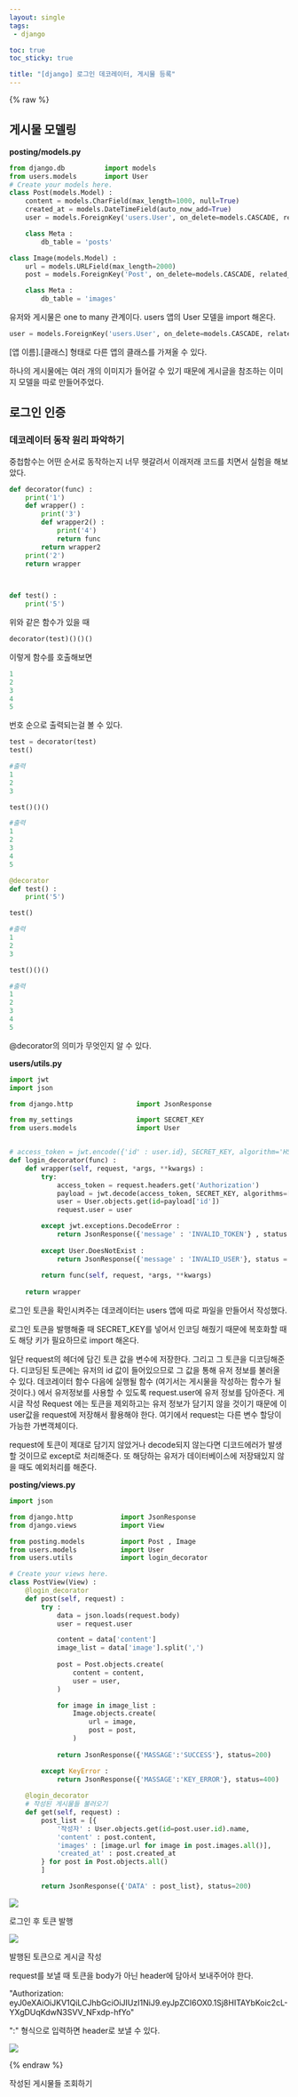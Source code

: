```yaml
---
layout: single
tags: 
 - django

toc: true
toc_sticky: true

title: "[django] 로그인 데코레이터, 게시물 등록"
---
```


{% raw %}



## 게시물 모델링

**posting/models.py**

```python
from django.db          import models
from users.models       import User
# Create your models here.
class Post(models.Model) :
    content = models.CharField(max_length=1000, null=True)
    created_at = models.DateTimeField(auto_now_add=True)
    user = models.ForeignKey('users.User', on_delete=models.CASCADE, related_name='posts')

    class Meta :
        db_table = 'posts'

class Image(models.Model) :
    url = models.URLField(max_length=2000)
    post = models.ForeignKey('Post', on_delete=models.CASCADE, related_name='images')

    class Meta :
        db_table = 'images'
```

유저와 게시물은 one to many 관계이다. users 앱의 User 모델을 import 해온다. 

```python
user = models.ForeignKey('users.User', on_delete=models.CASCADE, related_name='posts')
```

[앱 이름].[클래스] 형태로 다른 앱의 클래스를 가져올 수 있다.

하나의 게시물에는 여러 개의 이미지가 들어갈 수 있기 때문에 게시글을 참조하는 이미지 모델을 따로 만들어주었다.

## 로그인 인증

### 데코레이터 동작 원리 파악하기

중첩함수는 어떤 순서로 동작하는지 너무 헷갈려서 이래저래 코드를 치면서 실험을 해보았다.

```python
def decorator(func) :
    print('1')
    def wrapper() :
        print('3')
        def wrapper2() :
            print('4')
            return func
        return wrapper2
    print('2')
    return wrapper


 
def test() :
    print('5')
```

위와 같은 함수가 있을 때

```python
decorator(test)()()()
```

이렇게 함수를 호출해보면

```python
1
2
3
4
5
```

번호 순으로 출력되는걸 볼 수 있다.

```python
test = decorator(test)
test()

#출력
1
2
3

test()()()

#출력
1
2
3
4
5

@decorator
def test() :
    print('5')

test()

#출력
1
2
3

test()()()

#출력
1
2
3
4
5
```

@decorator의 의미가 무엇인지 알 수 있다.

**users/utils.py**

```python
import jwt
import json

from django.http                import JsonResponse

from my_settings                import SECRET_KEY									
from users.models               import User


# access_token = jwt.encode({'id' : user.id}, SECRET_KEY, algorithm='HS256')
def login_decorator(func) :
    def wrapper(self, request, *args, **kwargs) :
        try:
            access_token = request.headers.get('Authorization')
            payload = jwt.decode(access_token, SECRET_KEY, algorithms=["HS256"])
            user = User.objects.get(id=payload['id'])
            request.user = user

        except jwt.exceptions.DecodeError :
            return JsonResponse({'message' : 'INVALID_TOKEN'} , status = 400)
        
        except User.DoesNotExist :
            return JsonResponse({'message' : 'INVALID_USER'}, status = 400)
        
        return func(self, request, *args, **kwargs)
    
    return wrapper
```

로그인 토큰을 확인시켜주는 데코레이터는 users 앱에 따로 파일을 만들어서 작성했다.

로그인 토큰을 발행해줄 때 SECRET_KEY를 넣어서 인코딩 해줬기 때문에 복호화할 때도 해당 키가 필요하므로 import 해온다.

일단 request의 헤더에 담긴 토큰 값을 변수에 저장한다. 그리고 그 토큰을 디코딩해준다. 디코딩된 토큰에는 유저의 id 값이 들어있으므로 그 값을 통해 유저 정보를 불러올 수 있다. 데코레이터 함수 다음에 실행될 함수 (여기서는 게시물을 작성하는 함수가 될 것이다.) 에서 유저정보를 사용할 수 있도록 request.user에 유저 정보를 담아준다. 게시글 작성 Request 에는 토큰을 제외하고는 유저 정보가 담기지 않을 것이기 때문에 이 user값을 request에 저장해서 활용해야 한다. 여기에서 request는 다른 변수 할당이 가능한 가변객체이다.

request에 토큰이 제대로 담기지 않았거나 decode되지 않는다면 디코드에러가 발생할 것이므로 except로 처리해준다. 또 해당하는 유저가 데이터베이스에 저장돼있지 않을 때도 예외처리를 해준다.

**posting/views.py**

```python
import json

from django.http            import JsonResponse
from django.views           import View

from posting.models         import Post , Image
from users.models           import User
from users.utils            import login_decorator

# Create your views here.
class PostView(View) :
    @login_decorator
    def post(self, request) :
        try :
            data = json.loads(request.body)
            user = request.user

            content = data['content']
            image_list = data['image'].split(',')
            
            post = Post.objects.create(
                content = content,
                user = user,
            )

            for image in image_list :
                Image.objects.create(
                    url = image,
                    post = post,
                )
        
            return JsonResponse({'MASSAGE':'SUCCESS'}, status=200)

        except KeyError :
            return JsonResponse({'MASSAGE':'KEY_ERROR'}, status=400)
    
    @login_decorator
    # 작성된 게시물들 불러오기
    def get(self, request) : 
        post_list = [{
            '작성자' : User.objects.get(id=post.user.id).name,
            'content' : post.content,
            'images' : [image.url for image in post.images.all()],
            'created_at' : post.created_at
        } for post in Post.objects.all()
        ]

        return JsonResponse({'DATA' : post_list}, status=200)
```

![](https://user-images.githubusercontent.com/61782539/133931170-17a36d77-b4b2-49de-b3ae-16a5fc921260.png)

로그인 후 토큰 발행

![](https://user-images.githubusercontent.com/61782539/133931202-438c6ab5-2e57-487b-a5ba-f5769a89532c.png)

발행된 토큰으로 게시글 작성

request를 보낼 때 토큰을 body가 아닌 header에 담아서 보내주어야 한다. 

"Authorization: eyJ0eXAiOiJKV1QiLCJhbGciOiJIUzI1NiJ9.eyJpZCI6OX0.1Sj8HITAYbKoic2cL-YXgDUqKdwN3SVV_NFxdp-hfYo"

":" 형식으로 입력하면 header로 보낼 수 있다.

![](https://user-images.githubusercontent.com/61782539/133931330-77d8edf1-4c57-4f8f-a908-dc8d4628bf87.png)


{% endraw %}

작성된 게시물들 조회하기
